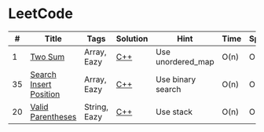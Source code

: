 # LeetCode

| # | Title | Tags | Solution | Hint | Time | Space |
|---| ----- | -------- | ---------- | ---------- | ---------- | ---------- |
|1| [Two Sum](https://leetcode.com/problems/two-sum/) | Array, Eazy | [C++](./source/cpp/TwoSum/TwoSum.cpp) | Use unordered_map | O(n) | O(n) |
|35| [Search Insert Position](https://leetcode.com/problems/search-insert-position/) | Array, Eazy | [C++](./source/cpp/SearchInsertPosition/SearchInsertPosition.cpp) | Use binary search | O(n) | O(1) |
|20| [Valid Parentheses](https://leetcode.com/problems/valid-parentheses/) | String, Eazy | [C++](./source/cpp/ValidParentheses/ValidParentheses.cpp) | Use stack | O(n) | O(1) |
